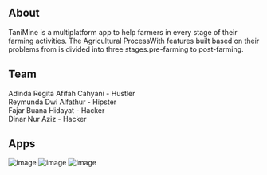 ## About
TaniMine is a multiplatform app to help farmers in every stage of their farming activities. The Agricultural ProcessWith features built based on their problems from is divided into three stages.pre-farming to post-farming.

## Team
Adinda Regita Afifah Cahyani - Hustler <br>
Reymunda Dwi Alfathur - Hipster <br>
Fajar Buana Hidayat - Hacker <br>
Dinar Nur Aziz  - Hacker

## Apps
![image](https://github.com/tanimine/tanimine_mobile/assets/58463108/0889edf1-d572-44eb-897c-b59c1f65c255)
![image](https://github.com/tanimine/tanimine_mobile/assets/58463108/6e1e13af-8644-4835-b34f-39dcd07d1c0a)
![image](https://github.com/tanimine/tanimine_mobile/assets/58463108/4c5a7aab-3e73-4648-98cf-ba7e06d17539)
